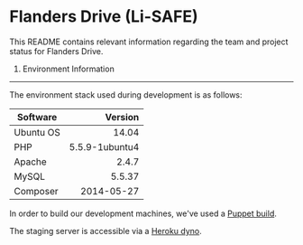 Flanders Drive (Li-SAFE)
========================

This README contains relevant information regarding the team and project status for Flanders Drive.

1. Environment Information
--------------------------

The environment stack used during development is as follows:

| Software           | Version                |
|--------------------|-----------------------:|
| Ubuntu OS          | 14.04                  |
| PHP                | 5.5.9-1ubuntu4         |
| Apache             | 2.4.7                  |
| MySQL              | 5.5.37                 |
| Composer           | 2014-05-27             |

In order to build our development machines, we've used a [Puppet build](https://github.com/petrepatrasc/php-standard-edition-box/tree/php-solr).

The staging server is accessible via a [Heroku dyno](http://flanders-drive.herokuapp.com/).